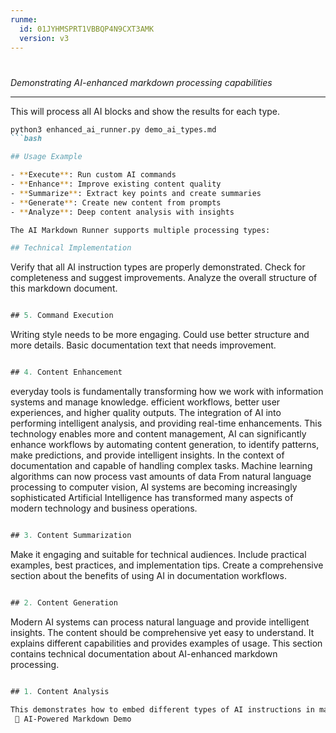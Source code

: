 ```yaml
---
runme:
  id: 01JYHMSPRT1VBBQP4N9CXT3AMK
  version: v3
---
```


#

_Demonstrating AI-enhanced markdown processing capabilities_

---

This will process all AI blocks and show the results for each type.

```md {"id":"01JYHKSJADA76TP1HAZF1ZDPT4"}
python3 enhanced_ai_runner.py demo_ai_types.md
```bash

## Usage Example

- **Execute**: Run custom AI commands
- **Enhance**: Improve existing content quality
- **Summarize**: Extract key points and create summaries
- **Generate**: Create new content from prompts  
- **Analyze**: Deep content analysis with insights

The AI Markdown Runner supports multiple processing types:

## Technical Implementation

```

Verify that all AI instruction types are properly demonstrated.
Check for completeness and suggest improvements.
Analyze the overall structure of this markdown document.

```ai {"id":"01JYHKSJADA76TP1HAZGJ8K0BD"}

## 5. Command Execution

```

Writing style needs to be more engaging.
Could use better structure and more details.
Basic documentation text that needs improvement.

```ai {"id":"01JYHKSJADA76TP1HAZM8XR1T9"}

## 4. Content Enhancement

```

everyday tools is fundamentally transforming how we work with information systems and manage knowledge.
efficient workflows, better user experiences, and higher quality outputs. The integration of AI into
performing intelligent analysis, and providing real-time enhancements. This technology enables more
and content management, AI can significantly enhance workflows by automating content generation,
to identify patterns, make predictions, and provide intelligent insights. In the context of documentation
and capable of handling complex tasks. Machine learning algorithms can now process vast amounts of data
From natural language processing to computer vision, AI systems are becoming increasingly sophisticated
Artificial Intelligence has transformed many aspects of modern technology and business operations.

```ai {"id":"01JYHKSJAEEEEA47RR96P8AGQT"}

## 3. Content Summarization

```

Make it engaging and suitable for technical audiences.
Include practical examples, best practices, and implementation tips.
Create a comprehensive section about the benefits of using AI in documentation workflows.

```ai {"id":"01JYHKSJAEEEEA47RR99W3TC7A"}

## 2. Content Generation

```

Modern AI systems can process natural language and provide intelligent insights.
The content should be comprehensive yet easy to understand.
It explains different capabilities and provides examples of usage.
This section contains technical documentation about AI-enhanced markdown processing.

```ai {"id":"01JYHKSJAEEEEA47RR9CSRX5WX"}

## 1. Content Analysis

This demonstrates how to embed different types of AI instructions in markdown files.
 🤖 AI-Powered Markdown Demo
```